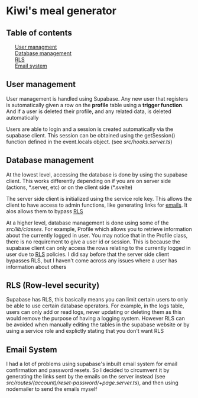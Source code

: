 <h1>Kiwi's meal generator</h1>

<h2>Table of contents</h2>
<ul style="list-style: none">
	<li><a href="#user-management">User managment</a></li>
	<li><a href="#database-management">Database management</a></li>
	<li><a href="#rls">RLS</a></li>
	<li><a href="#email-system">Email system</a></li>
</ul>

<h2 id="user-management">User management</h2>
<p>User management is handled using Supabase. Any new user that registers is automatically given a row on the <b>profile</b> table using a <b>trigger function</b>. And if a user is deleted their profile, and any related data, is deleted automatically</p>
<p>Users are able to login and a session is created automatically via the supabase client. This session can be obtained using the getSession() function defined in the event.locals object. (see <i>src/hooks.server.ts</i>)</p>

<h2 id="database-management">Database management</h2>
<p>At the lowest level, accessing the database is done by using the supabase client. This works differently depending on if you are on server side (actions, *.server, etc) or on the client side (*.svelte)</p>
<p>The server side client is initialized using the service role key. This allows the client to have access to admin functions, like generating links for <a href="#email-system">emails</a>. It alos allows them to bypass <a href="rls">RLS</a>
<p>At a higher level, database management is done using some of the <i>src/lib/classes</i>. For example, Profile which allows you to retrieve information about the currently logged in user. You may notice that in the Profile class, there is no requirement to give a user id or session. This is because the supabase client can only access the rows relating to the currently logged in user due to <a href="rls">RLS</a> policies. I did say before that the server side client bypasses RLS, but I haven't come across any issues where a user has information about others</p>

<h2 id="rls">RLS (Row-level security)</h2>
<p>Supabase has RLS, this basically means you can limit certain users to only be able to use certain database operators. For example, in the logs table, users can only add or read logs, never updating or deleting them as this would remove the purpose of having a logging system. However RLS can be avoided when manually editing the tables in the supabase website or by using a service role and explictly stating that you don't want RLS</p>

<h2 id="email-system">Email System</h2>
<p>I had a lot of problems using supabase's inbuilt email system for email confirmation and password resets. So I decided to circumvent it by generating the links sent by the emails on the server instead (see <i>src/routes/(account)/reset-password/+page.server.ts</i>), and then using nodemailer to send the emails myself</p>
